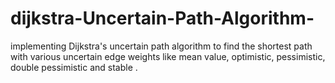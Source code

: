 # dijkstra-Uncertain-Path-Algorithm-
implementing Dijkstra's uncertain path algorithm to find the shortest path with various uncertain edge weights like mean value, optimistic, pessimistic, double pessimistic and stable .
